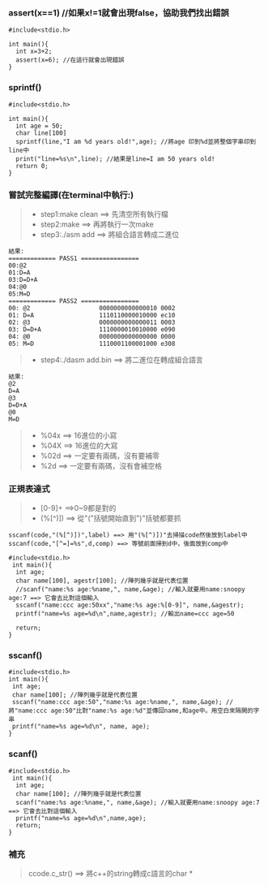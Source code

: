 ### assert(x==1) //如果x!=1就會出現false，協助我們找出錯誤

```
#include<stdio.h>

int main(){
  int x=3+2;
  assert(x=6); //在這行就會出現錯誤
}
```
### sprintf()
```
#include<stdio.h>

int main(){
  int age = 50;
  char line[100]
  sprintf(line,"I am %d years old!",age); //將age 印到%d並將整個字串印到line中
  print("line=%s\n",line); //結果是line=I am 50 years old!
  return 0;
}
```
### 嘗試完整編譯(在terminal中執行:)
>* step1:make clean ==> 先清空所有執行檔
>* step2:make ==> 再將執行一次make
>* step3:./asm add  ==> 將組合語言轉成二進位
```
結果:
============= PASS1 ================
00:@2
01:D=A
03:D=D+A
04:@0
05:M=D
============= PASS2 ================
00: @2                   0000000000000010 0002
01: D=A                  1110110000010000 ec10
02: @3                   0000000000000011 0003
03: D=D+A                1110000010010000 e090
04: @0                   0000000000000000 0000
05: M=D                  1110001100001000 e308
```
>* step4:./dasm add.bin  ==> 將二進位在轉成組合語言
```
結果:
@2
D=A
@3
D=D+A
@0
M=D
```
>* %04x ==> 16進位的小寫
>* %04X ==> 16進位的大寫
>* %02d ==> 一定要有兩碼，沒有要補零
>* %2d ==> 一定要有兩碼，沒有會補空格
### 正規表達式 
>* [0-9]+ ==>0~9都是對的
>* (%[^)]) ==> 從"("括號開始直到")"括號都要抓
```
sscanf(code,"(%[^)])",label) ==> 用"(%[^)])"去掃描code然後放到label中
sscanf(code,"[^=]=%s",d,comp) ==> 等號前面掃到d中，後面放到comp中
```
```
#include<stdio.h>
 int main(){
  int age;
  char name[100], agestr[100]; //陣列幾乎就是代表位置
  //scanf("name:%s age:%name,", name,&age); //輸入就要用name:snoopy age:7 ==> 它會去比對這個輸入
  sscanf("name:ccc age:50xx","name:%s age:%[0-9]", name,&agestr); 
  printf("name=%s age=%d\n",name,agestr); //輸出name=ccc age=50
  
  return;
}
```

### sscanf()
 ```
 #include<stdio.h>
 int main(){
  int age;
  char name[100]; //陣列幾乎就是代表位置
  sscanf("name:ccc age:50","name:%s age:%name,", name,&age); //將"name:ccc age:50"比對"name:%s age:%d"並傳回name,和age中。用空白來隔開的字串
  printf("name=%s age=%d\n", name, age);
}
```

### scanf()
```
#include<stdio.h>
 int main(){
  int age;
  char name[100]; //陣列幾乎就是代表位置
  scanf("name:%s age:%name,", name,&age); //輸入就要用name:snoopy age:7 ==> 它會去比對這個輸入
  printf("name=%s age=%d\n",name,age); 
  return;
}
```
  
### 補充
>ccode.c_str() ==> 將c++的string轉成c語言的char *
